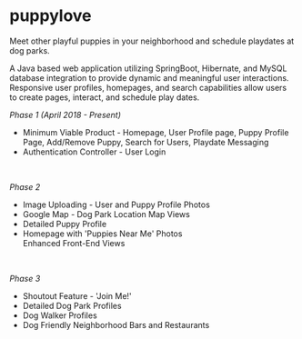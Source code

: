 # puppylove
Meet other playful puppies in your neighborhood and schedule playdates at dog parks.

A Java based web application utilizing SpringBoot, Hibernate, and MySQL database integration to provide dynamic 
and meaningful user interactions. Responsive user profiles, homepages, and search capabilities allow users to 
create pages, interact, and schedule play dates.

<hh3><em>Phase 1 (April 2018 - Present)</em></h3></br>

<ul>
	<li>Minimum Viable Product - Homepage, User Profile page, Puppy Profile Page, Add/Remove Puppy, Search for Users, 
		Playdate Messaging</li>
	<li>Authentication Controller - User Login </li>
</ul></br>

<hh3><em>Phase 2</em></h3></br>

<ul>
	<li>Image Uploading - User and Puppy Profile Photos</li>
	<li>Google Map - Dog Park Location Map Views</li>
	<li>Detailed Puppy Profile</li>
	<li>Homepage with 'Puppies Near Me' Photos</li
	<li>Enhanced Front-End Views</li>
</ul></br>

<hh3><em>Phase 3</em></h3></br>

<ul>
	<li>Shoutout Feature - 'Join Me!'</li>
	<li>Detailed Dog Park Profiles</li>
	<li>Dog Walker Profiles</li>
	<li>Dog Friendly Neighborhood Bars and Restaurants</li>
</ul></br>
